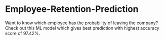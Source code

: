 # Employee-Retention-Prediction
Want to know which employee has the probability of leaving the company? Check out this ML model which gives best prediction with highest accuracy score of 97.42%.
